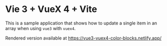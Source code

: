 # Vie 3 + VueX 4 + Vite

This is a sample application that shows how to update a single item in an array when using `vue3` with `vuex4`.

Rendered version available at https://vue3-vuex4-color-blocks.netlify.app/
